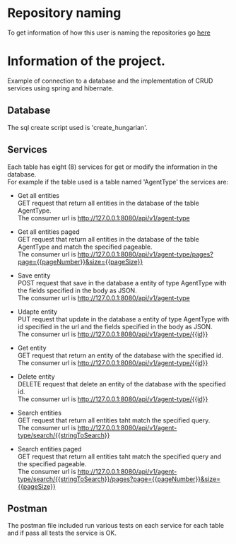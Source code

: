 # Repository naming
To get information of how this user is naming the repositories go [here](https://github.com/DysonParra#repository-naming)

# Information of the project.
Example of connection to a database and the implementation of CRUD services using spring and hibernate.  

## Database  
The sql create script used is 'create_hungarian'.  

## Services  
Each table has eight (8) services for get or modify the information in the database.  
For example if the table used is a table named 'AgentType' the services are:
- Get all entities  
  GET request that return all entities in the database of the table AgentType.  
  The consumer url is http://127.0.0.1:8080/api/v1/agent-type  
  
- Get all entities paged  
  GET request that return all entities in the database of the table AgentType and match the specified pageable.  
  The consumer url is http://127.0.0.1:8080/api/v1/agent-type/pages?page={{pageNumber}}&size={{pageSize}}  
  
- Save entity  
  POST request that save in the database a entity of type AgentType with the fields specified in the body as JSON.  
  The consumer url is http://127.0.0.1:8080/api/v1/agent-type  
  
- Udapte entity  
  PUT request that update in the database a entity of type AgentType with id specified in the url and the fields specified in the body as JSON.   
  The consumer url is http://127.0.0.1:8080/api/v1/agent-type/{{id}}  
  
- Get entity  
  GET request that return an entity of the database with the specified id.  
  The consumer url is http://127.0.0.1:8080/api/v1/agent-type/{{id}}  
  
- Delete entity  
  DELETE request that delete an entity of the database with the specified id.  
  The consumer url is http://127.0.0.1:8080/api/v1/agent-type/{{id}}    
  
- Search entities  
  GET request that return all entities taht match the specified query.  
  The consumer url is http://127.0.0.1:8080/api/v1/agent-type/search/{{stringToSearch}}  
  
- Search entities paged  
  GET request that return all entities taht match the specified query and the specified pageable.    
  The consumer url is http://127.0.0.1:8080/api/v1/agent-type/search/{{stringToSearch}}/pages?page={{pageNumber}}&size={{pageSize}}  

## Postman  
The postman file included run various tests on each service for each table and if pass all tests the service is OK.  

